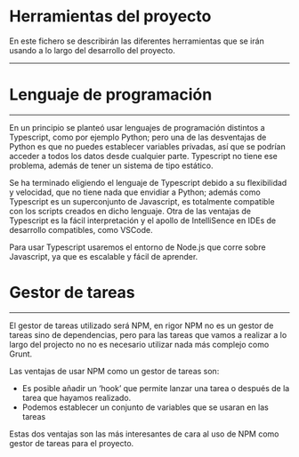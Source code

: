 # Herramientas del proyecto

En este fichero se describirán las diferentes herramientas que se irán usando a lo largo del desarrollo del proyecto. 

---

# Lenguaje de programación
---
En un principio se planteó usar lenguajes de programación distintos a Typescript, como por ejemplo Python; pero una de las desventajas de Python es que no puedes establecer variables privadas, así que se podrían acceder a todos los datos desde cualquier parte. Typescript no tiene ese problema, además de tener un sistema de tipo estático.

Se ha terminado eligiendo el lenguaje de Typescript debido a su flexibilidad y velocidad, que no tiene nada que envidiar a Python; además como Typescript es un superconjunto de Javascript, es totalmente compatible con los scripts creados en dicho lenguaje. Otra de las ventajas de Typescript es la fácil interpretación y el apollo de IntelliSence en IDEs de desarrollo compatibles, como VSCode.

Para usar Typescript usaremos el entorno de Node.js que corre sobre Javascript, ya que es escalable y fácil de aprender.

# Gestor de tareas
---
El gestor de tareas utilizado será NPM, en rigor NPM no es un gestor de tareas sino de dependencias, pero para las tareas que vamos a realizar a lo largo del projecto no no es necesario utilizar nada más complejo como Grunt.

Las ventajas de usar NPM como un gestor de tareas son:
- Es posible añadir un ‘hook’ que permite lanzar una tarea o después de la tarea que hayamos realizado.
- Podemos establecer un conjunto de variables que se usaran en las tareas

Estas dos ventajas son las más interesantes de cara al uso de NPM como gestor de tareas para el proyecto.
